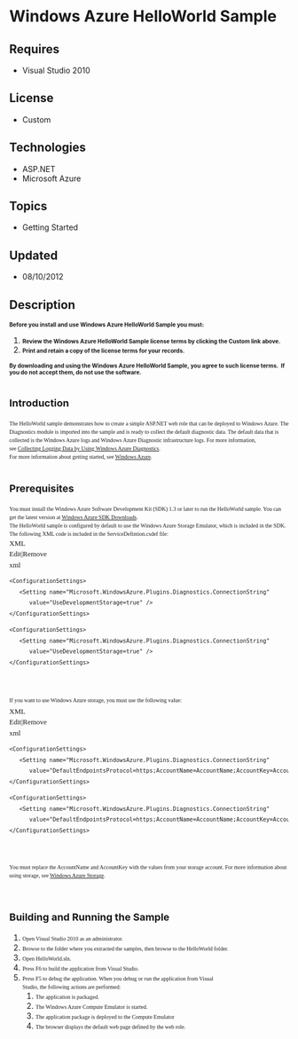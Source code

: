 # Windows Azure HelloWorld Sample
## Requires
- Visual Studio 2010
## License
- Custom
## Technologies
- ASP.NET
- Microsoft Azure
## Topics
- Getting Started
## Updated
- 08/10/2012
## Description

<p><span style="font-size:x-small"><strong>Before you install and use&nbsp;Windows Azure HelloWorld Sample you must:</strong></span></p>
<ol>
<li><span style="font-size:x-small"><strong>Review the&nbsp;Windows Azure&nbsp;HelloWorld Sample&nbsp;license terms by clicking&nbsp;the Custom link above.</strong>
</span></li><li><span style="font-size:x-small"><strong>Print and retain a copy of the license terms for your records.</strong>
</span></li></ol>
<p><span style="font-size:x-small"><strong>By downloading and using&nbsp;the&nbsp;Windows Azure HelloWorld Sample,&nbsp;you agree to such license terms.&nbsp; If you do not accept them, do not use the software.</strong></span></p>
<h1><span style="font-size:large">Introduction</span></h1>
<div><span style="font-family:verdana,geneva; font-size:x-small"><span style="line-height:150%">The HelloWorld sample demonstrates how to create a simple ASP.NET web role that can be deployed to Windows Azure. The Diagnostics module is imported into the sample
 and is ready to collect the default diagnostic data. The default data that is collected is the Windows Azure logs and Windows Azure Diagnostic infrastructure logs. For more information, see&nbsp;<a href="http://msdn.microsoft.com/en-us/library/gg433048.aspx">Collecting
 Logging Data by Using Windows Azure Diagnostics</a>.</span></span></div>
<div><span style="font-family:verdana,geneva; font-size:x-small"><span style="line-height:150%">For more information about getting started, see
<a href="http://www.microsoft.com/windowsazure/getstarted/default.aspx">Windows Azure</a>.</span></span></div>
<h1><span style="font-size:large">Prerequisites</span></h1>
<div><span style="font-family:verdana,geneva; font-size:x-small"><span style="line-height:150%">You must install the Windows Azure Software Development Kit (SDK) 1.3 or later to run the HelloWorld sample. You can get the latest version at
<a href="http://www.microsoft.com/windowsazure/windowsazuresdk&#43;tools/">Windows Azure SDK Downloads</a>.
<div><span style="font-family:verdana,geneva; font-size:x-small"><span style="line-height:150%">The HelloWorld sample is configured by default to use the Windows Azure Storage Emulator, which is included in the SDK. The following XML code is included in the
 ServiceDefintion.csdef file:</span></span></div>
</span></span></div>
<div><span style="font-family:verdana,geneva; font-size:small"><span style="line-height:150%">
<div class="scriptcode">
<div class="pluginEditHolder" pluginCommand="mceScriptCode">
<div class="title"><span>XML</span></div>
<div class="pluginLinkHolder"><span class="pluginEditHolderLink">Edit</span>|<span class="pluginRemoveHolderLink">Remove</span></div>
<span class="hidden">xml</span>
<pre class="hidden">&lt;ConfigurationSettings&gt;
   &lt;Setting name=&quot;Microsoft.WindowsAzure.Plugins.Diagnostics.ConnectionString&quot; 
      value=&quot;UseDevelopmentStorage=true&quot; /&gt;
&lt;/ConfigurationSettings&gt;
</pre>
<div class="preview">
<pre class="js">&lt;ConfigurationSettings&gt;&nbsp;
&nbsp;&nbsp;&nbsp;&lt;Setting&nbsp;name=<span class="js__string">&quot;Microsoft.WindowsAzure.Plugins.Diagnostics.ConnectionString&quot;</span>&nbsp;&nbsp;
&nbsp;&nbsp;&nbsp;&nbsp;&nbsp;&nbsp;value=<span class="js__string">&quot;UseDevelopmentStorage=true&quot;</span>&nbsp;/&gt;&nbsp;
&lt;/ConfigurationSettings&gt;&nbsp;
&nbsp;
&nbsp;
</pre>
</div>
</div>
</div>
<div class="endscriptcode"><span style="line-height:150%; font-family:verdana,geneva; font-size:small"><span style="font-size:x-small">If you want to use Windows Azure storage, you must use the following value:</span>
<div class="scriptcode">
<div class="pluginEditHolder" pluginCommand="mceScriptCode">
<div class="title"><span>XML</span></div>
<div class="pluginLinkHolder"><span class="pluginEditHolderLink">Edit</span>|<span class="pluginRemoveHolderLink">Remove</span></div>
<span class="hidden">xml</span>
<pre class="hidden">&lt;ConfigurationSettings&gt;
   &lt;Setting name=&quot;Microsoft.WindowsAzure.Plugins.Diagnostics.ConnectionString&quot;
      value=&quot;DefaultEndpointsProtocol=https;AccountName=AccountName;AccountKey=AccountKey&quot; /&gt;
&lt;/ConfigurationSettings&gt;
</pre>
<div class="preview">
<pre class="js">&lt;ConfigurationSettings&gt;&nbsp;
&nbsp;&nbsp;&nbsp;&lt;Setting&nbsp;name=<span class="js__string">&quot;Microsoft.WindowsAzure.Plugins.Diagnostics.ConnectionString&quot;</span>&nbsp;
&nbsp;&nbsp;&nbsp;&nbsp;&nbsp;&nbsp;value=<span class="js__string">&quot;DefaultEndpointsProtocol=https;AccountName=AccountName;AccountKey=AccountKey&quot;</span>&nbsp;/&gt;&nbsp;
&lt;/ConfigurationSettings&gt;&nbsp;
&nbsp;
&nbsp;
</pre>
</div>
</div>
</div>
</span></div>
<span style="line-height:150%; font-family:verdana,geneva; font-size:small">
<div class="endscriptcode"><span style="line-height:150%; font-family:verdana,geneva; font-size:x-small">You must replace the
<span class="Placeholder">AccountName </span>and <span class="Placeholder">AccountKey
</span>with the values from your storage account. For more information about using storage, see
<a href="http://www.microsoft.com/windowsazure/storage/default.aspx">Windows Azure Storage</a>.</span></div>
</span></span></span></div>
<div>&nbsp;</div>
<h1><span style="font-size:large">Building and Running the Sample</span></h1>
<ol>
<li><span style="font-family:verdana,geneva; font-size:x-small"><span style="line-height:150%">Open Visual Studio 2010 as an administrator.</span></span>
</li><li><span style="font-family:verdana,geneva; font-size:x-small"><span style="line-height:150%"><span style="line-height:150%">Browse to the folder where you extracted the samples, then browse to the HelloWorld folder.</span></span></span>
</li><li><span style="font-family:verdana,geneva; font-size:x-small"><span style="line-height:150%"><span style="line-height:150%">Open HelloWorld.sln.</span></span></span>
</li><li><span style="font-family:verdana,geneva; font-size:x-small"><span style="line-height:150%"><span style="line-height:150%"><span style="line-height:150%">Press F6 to build the application from Visual Studio.
<span style="line-height:150%">&nbsp;</span></span></span></span></span> </li><li><span style="font-family:verdana,geneva; font-size:x-small"><span style="line-height:150%"><span style="line-height:150%"><span style="line-height:150%"><span style="line-height:150%">Press F5 to debug the application. When you debug or run the application
 from Visual<br>
Studio, the following actions are performed:</span></span></span></span></span>
<ol>
<li><span style="font-family:verdana,geneva; font-size:x-small"><span style="line-height:150%"><span style="line-height:150%"><span style="line-height:150%"><span style="line-height:150%">The application is packaged.</span></span></span></span></span>
</li><li><span style="font-family:verdana,geneva; font-size:x-small"><span style="line-height:150%"><span style="line-height:150%"><span style="line-height:150%"><span style="line-height:150%">The Windows Azure Compute Emulator is started.</span></span></span></span></span>
</li><li><span style="font-family:verdana,geneva; font-size:x-small"><span style="line-height:150%"><span style="line-height:150%"><span style="line-height:150%"><span style="line-height:150%">T<span style="line-height:150%">he application package is
<span style="line-height:150%">deployed to the Compute Emulator</span></span></span></span></span></span></span>
</li><li><span style="font-family:verdana,geneva; font-size:x-small"><span style="line-height:150%"><span style="line-height:150%"><span style="line-height:150%"><span style="line-height:150%"><span style="line-height:150%"><span style="line-height:150%"><span style="line-height:150%">The
 browser displays the default web page defined by the web role.</span></span></span></span></span></span></span></span>
</li></ol>
</li></ol>
